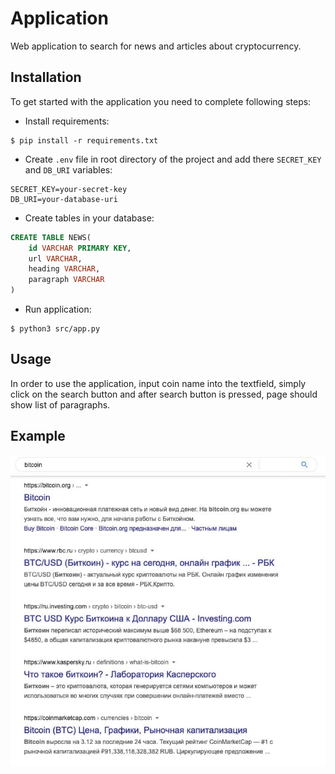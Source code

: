 # Application

Web application to search for news and articles about cryptocurrency.

## Installation

To get started with the application you need to complete following steps:

- Install requirements:

```shell
$ pip install -r requirements.txt
```

- Create `.env` file in root directory of the project and add there `SECRET_KEY` and `DB_URI` variables:

```
SECRET_KEY=your-secret-key
DB_URI=your-database-uri
```

- Create tables in your database:

```sql
CREATE TABLE NEWS(
	id VARCHAR PRIMARY KEY,
	url VARCHAR,
	heading VARCHAR,
	paragraph VARCHAR
)
```

- Run application:

```shell
$ python3 src/app.py
```

## Usage

In order to use the application, input coin name into the textfield, simply click on the search button and after search button is pressed, page should show list of paragraphs.

## Example

<p align="center">
  <img src="https://github.com/ootsutsukee/AdvProPython-assignment-4-web-server-/blob/6e3ba3c3085c1b6d28c97194083383f143c5293c/example.jpg?raw=true" alt="example" />
</p>
